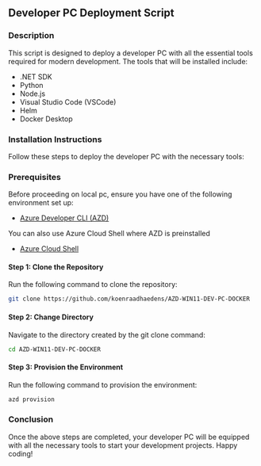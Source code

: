 


## Developer PC Deployment Script

### Description
This script is designed to deploy a developer PC with all the essential tools required for modern development. The tools that will be installed include:
- .NET SDK
- Python
- Node.js
- Visual Studio Code (VSCode)
- Helm
- Docker Desktop

### Installation Instructions
Follow these steps to deploy the developer PC with the necessary tools:

### Prerequisites

Before proceeding on local pc, ensure you have one of the following environment set up:
- [Azure Developer CLI (AZD)](https://learn.microsoft.com/en-us/azure/developer/azure-developer-cli/install-azd)

You can also use Azure Cloud Shell where AZD is preinstalled
- [Azure Cloud Shell](https://shell.azure.com)

#### Step 1: Clone the Repository
Run the following command to clone the repository:
```bash
git clone https://github.com/koenraadhaedens/AZD-WIN11-DEV-PC-DOCKER
```

#### Step 2: Change Directory
Navigate to the directory created by the git clone command:
```bash
cd AZD-WIN11-DEV-PC-DOCKER
```

#### Step 3: Provision the Environment
Run the following command to provision the environment:
```bash
azd provision
```

### Conclusion
Once the above steps are completed, your developer PC will be equipped with all the necessary tools to start your development projects. Happy coding!
```

